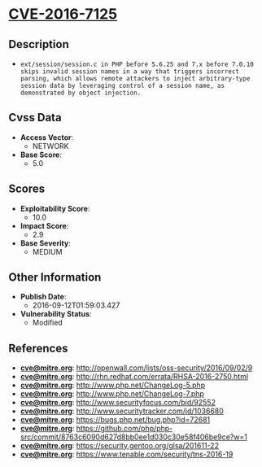 
# [CVE-2016-7125](http://openwall.com/lists/oss-security/2016/09/02/9)

## Description

- `ext/session/session.c in PHP before 5.6.25 and 7.x before 7.0.10 skips invalid session names in a way that triggers incorrect parsing, which allows remote attackers to inject arbitrary-type session data by leveraging control of a session name, as demonstrated by object injection.`

## Cvss Data

- **Access Vector**:
  - NETWORK
- **Base Score**:
  - 5.0

## Scores

- **Exploitability Score**:
  - 10.0
- **Impact Score**:
  - 2.9
- **Base Severity**:
  - MEDIUM

## Other Information

- **Publish Date**:
  - 2016-09-12T01:59:03.427
- **Vulnerability Status**:
  - Modified

## References

- **cve@mitre.org**: http://openwall.com/lists/oss-security/2016/09/02/9
- **cve@mitre.org**: http://rhn.redhat.com/errata/RHSA-2016-2750.html
- **cve@mitre.org**: http://www.php.net/ChangeLog-5.php
- **cve@mitre.org**: http://www.php.net/ChangeLog-7.php
- **cve@mitre.org**: http://www.securityfocus.com/bid/92552
- **cve@mitre.org**: http://www.securitytracker.com/id/1036680
- **cve@mitre.org**: https://bugs.php.net/bug.php?id=72681
- **cve@mitre.org**: https://github.com/php/php-src/commit/8763c6090d627d8bb0ee1d030c30e58f406be9ce?w=1
- **cve@mitre.org**: https://security.gentoo.org/glsa/201611-22
- **cve@mitre.org**: https://www.tenable.com/security/tns-2016-19
